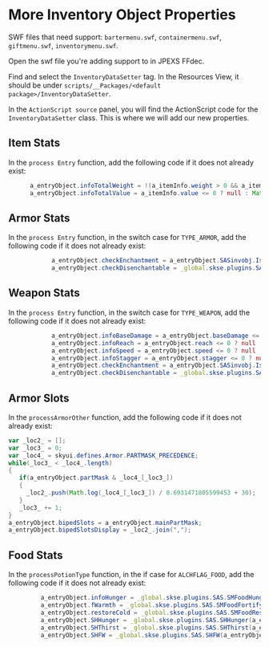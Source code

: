 # More Inventory Object Properties

SWF files that need support: `bartermenu.swf`, `containermenu.swf`, `giftmenu.swf`, `inventorymenu.swf`.

Open the swf file you're adding support to in JPEXS FFdec.

Find and select the `InventoryDataSetter` tag. In the Resources View, it should be under `scripts/__Packages/<default package>/InventoryDataSetter`.

In the `ActionScript source` panel, you will find the ActionScript code for the `InventoryDataSetter` class. This is where we will add our new properties.

## Item Stats

In the `process Entry` function, add the following code if it does not already exist:

```as
      a_entryObject.infoTotalWeight = !(a_itemInfo.weight > 0 && a_itemInfo.count > 0) ? null : Math.round(a_itemInfo.weight * a_itemInfo.count * 100) / 100;
      a_entryObject.infoTotalValue = a_itemInfo.value <= 0 ? null : Math.round(a_itemInfo.value * a_itemInfo.count * 100) / 100;
```

## Armor Stats

In the `process Entry` function, in the switch case for `TYPE_ARMOR`, add the following code if it does not already exist:

```as
            a_entryObject.checkEnchantment = a_entryObject.SASinvobj.IsEnchantmentKnown;
            a_entryObject.checkDisenchantable = _global.skse.plugins.SAS.IsDisenchantable(a_entryObject.formId,a_entryObject.isEnchanted);
```

## Weapon Stats

In the `process Entry` function, in the switch case for `TYPE_WEAPON`, add the following code if it does not already exist:

```as
            a_entryObject.infoBaseDamage = a_entryObject.baseDamage <= 0 ? null : Math.round(a_entryObject.baseDamage * 100) / 100;
            a_entryObject.infoReach = a_entryObject.reach <= 0 ? null : Math.round(a_entryObject.reach * 100) / 100;
            a_entryObject.infoSpeed = a_entryObject.speed <= 0 ? null : Math.round(a_entryObject.speed * 100) / 100;
            a_entryObject.infoStagger = a_entryObject.stagger <= 0 ? null : Math.round(a_entryObject.stagger * 100) / 100;
            a_entryObject.checkEnchantment = a_entryObject.SASinvobj.IsEnchantmentKnown;
            a_entryObject.checkDisenchantable = _global.skse.plugins.SAS.IsDisenchantable(a_entryObject.formId,a_entryObject.isEnchanted);
```

## Armor Slots

In the `processArmorOther` function, add the following code if it does not already exist:

```as
var _loc2_ = [];
var _loc3_ = 0;
var _loc4_ = skyui.defines.Armor.PARTMASK_PRECEDENCE;
while(_loc3_ < _loc4_.length)
{
   if(a_entryObject.partMask & _loc4_[_loc3_])
   {
     _loc2_.push(Math.log(_loc4_[_loc3_]) / 0.6931471805599453 + 30);
   }
   _loc3_ += 1;
}
a_entryObject.bipedSlots = a_entryObject.mainPartMask;
a_entryObject.bipedSlotsDisplay = _loc2_.join(",");
```

## Food Stats

In the `processPotionType` function, in the if case for `ALCHFLAG_FOOD`, add the following code if it does not already exist:

```as
         a_entryObject.infoHunger = _global.skse.plugins.SAS.SMFoodHunger(a_entryObject.formId);
         a_entryObject.fWarmth = _global.skse.plugins.SAS.SMFoodFortifyWarmth(a_entryObject.formId);
         a_entryObject.restoreCold = _global.skse.plugins.SAS.SMFoodRestoreCold(a_entryObject.formId);
         a_entryObject.SHHunger = _global.skse.plugins.SAS.SHHunger(a_entryObject.formId);
         a_entryObject.SHThirst = _global.skse.plugins.SAS.SHThirst(a_entryObject.formId);
         a_entryObject.SHFW = _global.skse.plugins.SAS.SHFW(a_entryObject.formId);
```
